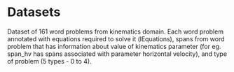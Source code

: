 # Datasets
Dataset of 161 word problems from kinematics domain.
Each word problem annotated with equations required to solve it (lEquations), spans from word problem that has information about value of kinematics parameter (for eg. span_hv has spans associated with parameter horizontal velocity), and type of problem (5 types - 0 to 4).
